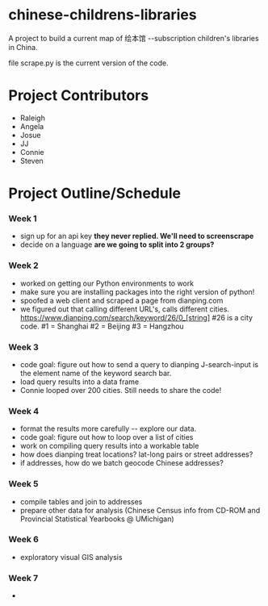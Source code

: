 # chinese-childrens-libraries
A project to build a current map of 绘本馆 --subscription children's libraries in China.

file scrape.py is the current version of the code.

# Project Contributors
* Raleigh
* Angela
* Josue
* JJ
* Connie
* Steven

# Project Outline/Schedule
### Week 1
* sign up for an api key
**they never replied.  We'll need to screenscrape**
* decide on a language
**are we going to split into 2 groups?**


### Week 2
* worked on getting our Python environments to work
* make sure you are installing packages into the right version of python!
* spoofed a web client and scraped a page from dianping.com
* we figured out that calling different URL's, calls different cities.  https://www.dianping.com/search/keyword/26/0_[string] #26 is a city code.  #1 = Shanghai #2 = Beijing #3 = Hangzhou

### Week 3 
* code goal: figure out how to send a query to dianping
J-search-input is the element name of the keyword search bar.
* load query results into a data frame
* Connie looped over 200 cities.  Still needs to share the code!

### Week 4
* format the results more carefully -- explore our data.
* code goal: figure out how to loop over a list of cities
* work on compiling query results into a workable table
* how does dianping treat locations?  lat-long pairs or street addresses?
* if addresses, how do we batch geocode Chinese addresses?

### Week 5
* compile tables and join to addresses
* prepare other data for analysis (Chinese Census info from CD-ROM and Provincial Statistical Yearbooks @ UMichigan) 

### Week 6
* exploratory visual GIS analysis

### Week 7
* 
